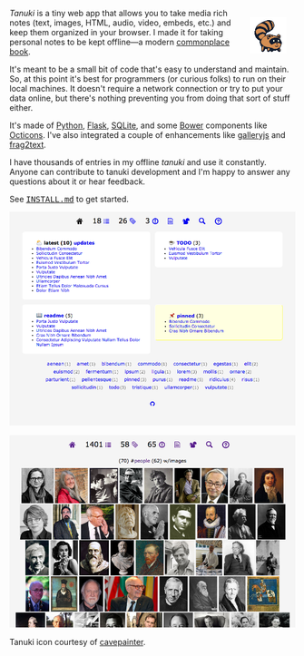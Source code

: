 <img alt=icon align=right vspace=16 hspace=16
 src="https://raw.githubusercontent.com/siznax/tanuki/master/static/tanuki.png">

_Tanuki_ is a tiny web app that allows you to take media rich notes
(text, images, HTML, audio, video, embeds, etc.) and keep them
organized in your browser. I made it for taking personal notes to be
kept offline&mdash;a modern [commonplace
book](https://en.wikipedia.org/wiki/Commonplace_book). 

It's meant to be a small bit of code that's easy to understand and
maintain. So, at this point it's best for programmers (or curious
folks) to run on their local machines. It doesn't require a network
connection or try to put your data online, but there's nothing
preventing you from doing that sort of stuff either.

It's made of [Python](https://python.org),
[Flask](http://flask.pocoo.org/), [SQLite](http://www.sqlite.org/), 
and some [Bower](http://bower.io/) components like
[Octicons](https://octicons.github.com/). I've also integrated a
couple of enhancements like
[galleryjs](https://github.com/siznax/galleryjs) and 
[frag2text](https://github.com/siznax/frag2text/). 

I have thousands of entries in my offline _tanuki_ and use it 
constantly. Anyone can contribute to tanuki development and I'm happy
to answer any questions about it or hear feedback.

See <tt>[INSTALL.md](https://github.com/siznax/tanuki/blob/master/INSTALL.md)</tt> to get started.

<a href="https://raw.githubusercontent.com/siznax/tanuki/master/static/screen.png"><img alt=screenshot width=640 src="https://raw.githubusercontent.com/siznax/tanuki/master/static/screen.png"></a>

<a href="https://raw.githubusercontent.com/siznax/tanuki/master/static/screen2.png"><img alt=screenshot width=640 src="https://raw.githubusercontent.com/siznax/tanuki/master/static/screen2.png"></a>

Tanuki icon courtesy of
[cavepainter](http://artrelatedblog.wordpress.com/2012/08/06/new-pixel-art-avatar/).
